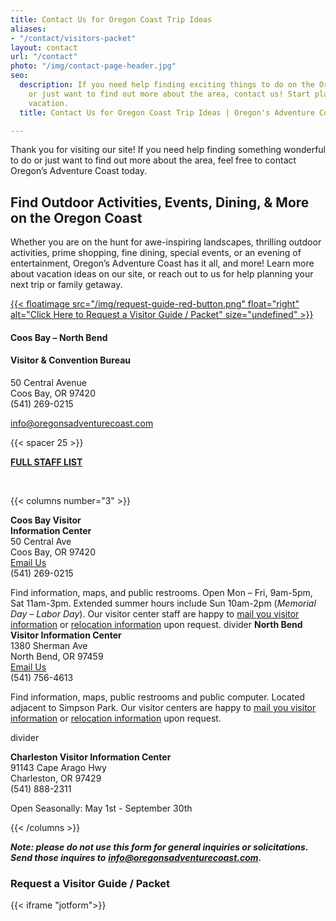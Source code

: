 ```yaml
---
title: Contact Us for Oregon Coast Trip Ideas
aliases:
- "/contact/visitors-packet"
layout: contact
url: "/contact"
photo: "/img/contact-page-header.jpg"
seo:
  description: If you need help finding exciting things to do on the Oregon Coast
    or just want to find out more about the area, contact us! Start planning your
    vacation.
  title: Contact Us for Oregon Coast Trip Ideas | Oregon's Adventure Coast

---
```

Thank you for visiting our site! If you need help finding something wonderful to do or just want to find out more about the area, feel free to contact Oregon’s Adventure Coast today.

## Find Outdoor Activities, Events, Dining, & More on the Oregon Coast

Whether you are on the hunt for awe-inspiring landscapes, thrilling outdoor activities, prime shopping, fine dining, special events, or an evening of entertainment, Oregon’s Adventure Coast has it all, and more! Learn more about vacation ideas on our site, or reach out to us for help planning your next trip or family getaway.

<a href="#contactform">{{< floatimage src="/img/request-guide-red-button.png" float="right" alt="Click Here to Request a Visitor Guide / Packet" size="undefined" >}}</a>

#### Coos Bay – North Bend

#### Visitor & Convention Bureau

50 Central Avenue  
Coos Bay, OR 97420  
(541) 269-0215

[info@oregonsadventurecoast.com](mailto:info@oregonsadventurecoast.com)

{{< spacer 25 >}}

[**FULL STAFF LIST**](https://www.oregonsadventurecoast.com/staff-directory/)

<p> </p>

{{< columns number="3" >}}

**Coos Bay Visitor**  
**Information Center**  
50 Central Ave  
Coos Bay, OR 97420  
[Email Us](mailto:info@oregonsadventurecoast.com)  
(541) 269-0215

Find information, maps, and public restrooms. Open Mon – Fri, 9am-5pm, Sat 11am-3pm. Extended summer hours include Sun 10am-2pm (_Memorial Day – Labor Day_). Our visitor center staff are happy to [mail you visitor information](#contactform) or [relocation information](/relocation-info-request/#relocationform) upon request.
divider
**North Bend Visitor Information Center**  
1380 Sherman Ave  
North Bend, OR 97459  
[Email Us](mailto:nbinfo@northbendcity.org)  
(541) 756-4613

Find information, maps, public restrooms and public computer. Located adjacent to Simpson Park. Our visitor centers are happy to [mail you visitor information](https://www.oregonsadventurecoast.com/contact/#contactform) or [relocation information](https://www.oregonsadventurecoast.com/relocation-info-request/#relocationform) upon request.

divider

**Charleston Visitor Information Center**  
91143 Cape Arago Hwy  
Charleston, OR 97429  
(541) 888-2311

Open Seasonally: May 1st - September 30th

{{< /columns >}}

**_Note: please do not use this form for general inquiries or solicitations. Send those inquires to_** [**_info@oregonsadventurecoast.com_**](mailto:info@oregonsadventurecoast.com)**_._**

<a name="contactform"></a>

### Request a Visitor Guide / Packet

{{< iframe "jotform">}}